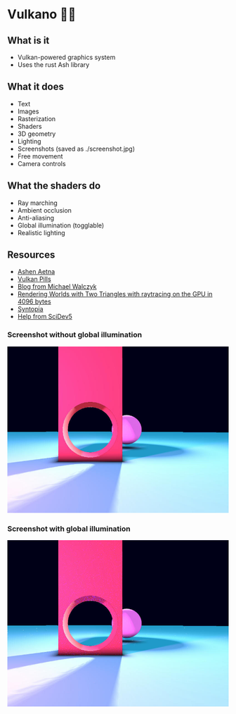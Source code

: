 # Vulkano 🌋🦀

## What is it
- Vulkan-powered graphics system
- Uses the rust Ash library

## What it does
- Text
- Images
- Rasterization
- Shaders
- 3D geometry
- Lighting
- Screenshots (saved as ./screenshot.jpg)
- Free movement
- Camera controls

## What the shaders do
- Ray marching
- Ambient occlusion
- Anti-aliasing
- Global illumination (togglable)
- Realistic lighting

## Resources
- [Ashen Aetna](https://hoj-senna.github.io/ashen-aetna/)
- [Vulkan Pills](https://jorenjoestar.github.io/post/vulkan_bindless_texture/)
- [Blog from Michael Walczyk](https://michaelwalczyk.com/blog-ray-marching.html)
- [Rendering Worlds with Two Triangles with raytracing on the GPU in 4096 bytes](https://iquilezles.org/articles/nvscene2008/rwwtt.pdf)
- [Syntopia](http://blog.hvidtfeldts.net/index.php/2011/08/distance-estimated-3d-fractals-ii-lighting-and-coloring/)
- [Help from SciDev5](https://github.com/SciDev5)
### Screenshot without global illumination
![Screenshot without global illumination](./screenshot_noGI.jpg)
### Screenshot with global illumination
![Screenshot with global illumination enabled](./screenshot_withGL.jpg)